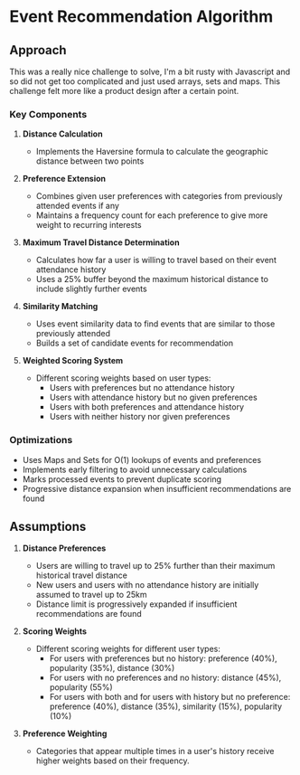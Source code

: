 # Event Recommendation Algorithm

## Approach
This was a really nice challenge to solve, I'm a bit rusty with Javascript and so did not get too complicated and just used arrays, sets and maps. This challenge felt more like a product design after a certain point.

### Key Components

1. **Distance Calculation**
   - Implements the Haversine formula to calculate the geographic distance between two points

2. **Preference Extension**
   - Combines given user preferences with categories from previously attended events if any
   - Maintains a frequency count for each preference to give more weight to recurring interests

3. **Maximum Travel Distance Determination**
   - Calculates how far a user is willing to travel based on their event attendance history
   - Uses a 25% buffer beyond the maximum historical distance to include slightly further events

4. **Similarity Matching**
   - Uses event similarity data to find events that are similar to those previously attended
   - Builds a set of candidate events for recommendation

5. **Weighted Scoring System**
   - Different scoring weights based on user types:
     - Users with preferences but no attendance history
     - Users with attendance history but no given preferences
     - Users with both preferences and attendance history
     - Users with neither history nor given preferences

### Optimizations

- Uses Maps and Sets for O(1) lookups of events and preferences
- Implements early filtering to avoid unnecessary calculations
- Marks processed events to prevent duplicate scoring
- Progressive distance expansion when insufficient recommendations are found

## Assumptions

1. **Distance Preferences**
   - Users are willing to travel up to 25% further than their maximum historical travel distance
   - New users and users with no attendance history are initially assumed to travel up to 25km
   - Distance limit is progressively expanded if insufficient recommendations are found

2. **Scoring Weights**
   - Different scoring weights for different user types:
     - For users with preferences but no history: preference (40%), popularity (35%), distance (30%)
     - For users with no preferences and no history: distance (45%), popularity (55%)
     - For users with both and for users with history but no preference: preference (40%), distance (35%), similarity (15%), popularity (10%)

3. **Preference Weighting**
   - Categories that appear multiple times in a user's history receive higher weights based on their frequency.

